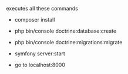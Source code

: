 executes all these commands
- composer install 
- php bin/console doctrine:database:create
- php bin/console doctrine:migrations:migrate

- symfony server:start
- go to localhost:8000
